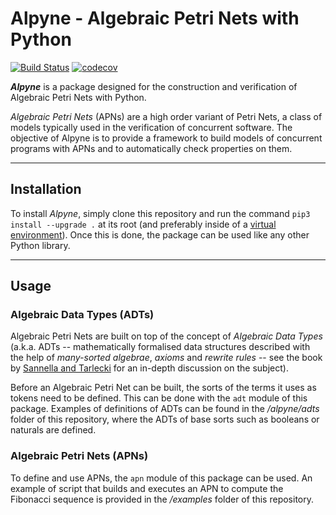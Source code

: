 # Alpyne - Algebraic Petri Nets with Python

[![Build Status](https://travis-ci.com/coetaur0/alpyne.svg?branch=master)](https://travis-ci.com/coetaur0/alpyne)
[![codecov](https://codecov.io/gh/coetaur0/alpyne/branch/master/graph/badge.svg)](https://codecov.io/gh/coetaur0/alpyne)

**_Alpyne_** is a package designed for the construction and verification of Algebraic Petri Nets with Python.

_Algebraic Petri Nets_ (APNs) are a high order variant of Petri Nets, a class of models typically used
in the verification of concurrent software. The objective of Alpyne is to provide a framework to build
models of concurrent programs with APNs and to automatically check properties on them.

---

## Installation

To install _Alpyne_, simply clone this repository and run the command `pip3 install --upgrade .` at its
root (and preferably inside of a [virtual environment](https://docs.python.org/3/tutorial/venv.html)).
Once this is done, the package can be used like any other Python library.

---

## Usage

### Algebraic Data Types (ADTs)

Algebraic Petri Nets are built on top of the concept of _Algebraic Data Types_ (a.k.a. ADTs -- mathematically
formalised data structures described with the help of _many-sorted algebrae_, _axioms_ and _rewrite rules_ --
see the book by [Sannella and Tarlecki](https://www.springer.com/gp/book/9783642173356) for an in-depth 
discussion on the subject).

Before an Algebraic Petri Net can be built, the sorts of the terms it uses as tokens need to be defined. This
can be done with the `adt` module of this package. Examples of definitions of ADTs can be found in the 
*/alpyne/adts* folder of this repository, where the ADTs of base sorts such as booleans or naturals are defined.

### Algebraic Petri Nets (APNs)

To define and use APNs, the `apn` module of this package can be used. An example of script that builds and
executes an APN to compute the Fibonacci sequence is provided in the */examples* folder of this repository.
